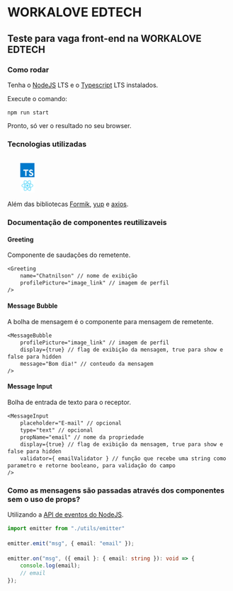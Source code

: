 # WORKALOVE EDTECH

## Teste para vaga front-end na WORKALOVE EDTECH

### Como rodar

Tenha o [NodeJS](https://nodejs.org) LTS e o [Typescript](https://typescriptlang.org) LTS instalados.

Execute o comando:

```shell
npm run start
```

Pronto, só ver o resultado no seu browser.

### Tecnologias utilizadas

<code>
	<img height="32" src="https://raw.githubusercontent.com/github/explore/80688e429a7d4ef2fca1e82350fe8e3517d3494d/topics/typescript/typescript.png" alt="Typescript"/>
	<img height="32" src="https://raw.githubusercontent.com/github/explore/80688e429a7d4ef2fca1e82350fe8e3517d3494d/topics/react/react.png" alt="React"/>
</code>

Além das bibliotecas [Formik](https://formik.org/), [yup](https://www.npmjs.com/package/yup) e [axios](https://axios-http.com/).

### Documentação de componentes reutilizaveis

#### Greeting

Componente de saudações do remetente.

```tsx
<Greeting
	name="Chatnilson" // nome de exibição
	profilePicture="image_link" // imagem de perfil
/>
```

#### Message Bubble

A bolha de mensagem é o componente para mensagem de remetente.

```tsx
<MessageBubble
	profilePicture="image_link" // imagem de perfil
	display={true} // flag de exibição da mensagem, true para show e false para hidden
	message="Bom dia!" // conteudo da mensagem
/>
```

#### Message Input

Bolha de entrada de texto para o receptor.

```tsx
<MessageInput
	placeholder="E-mail" // opcional
	type="text" // opcional
	propName="email" // nome da propriedade
	display={true} // flag de exibição da mensagem, true para show e false para hidden
	validator={ emailValidator } // função que recebe uma string como parametro e retorne booleano, para validação do campo
/>
```

### Como as mensagens são passadas através dos componentes sem o uso de props?

Utilizando a [API de eventos do NodeJS](https://nodejs.org/dist/latest-v14.x/docs/api/events.html).

```ts
import emitter from "./utils/emitter"

emitter.emit("msg", { email: "email" });

emitter.on("msg", ({ email }: { email: string }): void => {
	console.log(email);
	// email
});
```

